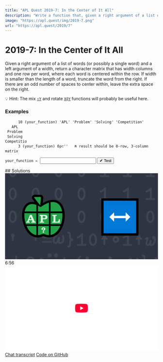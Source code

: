 ```yaml
---
title: "APL Quest 2019-7: In the Center of It All"
description: "Write a function that, given a right argument of a list of words (or possibly a single word) and a left argument of a width, returns a character matrix that has width columns and one row per word, where each word is centered within the row."
image: "https://apl.quest/img/2019-7.png"
url: "https://apl.quest/2019/7"
---
```


# <span class=s>2019-</span>7: In the Center of It All
<!-- Write a function that, given a right argument of a list of words (or possibly a single word) and a left argument of a width, returns a character matrix that has width columns and one row per word, where each word is centered within the row. -->
Given a right argument of a list of words (or possibly a single word) and a left argument of a width, return a character matrix that has width columns and one row per word, where each word is centered within the row. If width is smaller than the length of a word, truncate the word from the right. If there are an odd number of spaces to center within, leave the extra space on the right.

💡 Hint: The mix [`↑Y`](http://help.dyalog.com/latest/Content/Language/Primitive%20Functions/Mix.htm) and rotate [`X⌽Y`](http://help.dyalog.com/latest/Content/Language/Primitive%20Functions/Rotate.htm) functions will probably be useful here.

### Examples

```APL
      10 (your_function) 'APL' 'Problem' 'Solving' 'Competition'
   APL   
 Problem   
 Solving  
Competitio
      3 (your_function) 0⍴⊂''   ⍝ result should be 0-row, 3-column matrix      
```
<div class="pdiv">
  <code onclick="p_Input.focus()">your_function ← </code><input id="p_Input" autocomplete="off" spellcheck="false" oninput="this.parentElement.querySelector`button`.disabled=false;localStorage.setItem(window.location.pathname,this.value)" onkeypress="subm(event)">
  <button onclick="alert$.next`Testing…`;submitSolution`p`" class="md-button md-button--primary">&#x2714; Test</button>
</div>
<blockquote id="p_Output"></blockquote>
## Solutions
<div onclick="play(this)" title="Video on YouTube" class="yt">
<img alt="Video Thumbnail" src="../../img/2019-7.png">
<time>6:56</time>
<img alt="YouTube" src="../../img/yt-big.png">
</div>
<a href="https://chat.stackexchange.com/transcript/52405?m=63558554#63558554" target="_blank" class="md-button md-button--primary">Chat transcript</a>
<a href="https://github.com/abrudz/apl_quest/tree/main/2019/7.apl" target="_blank" class="md-button md-button--primary right">Code on GitHub</a>

<script>
    testCases={"a":[["10","'APL' 'Problem' 'Solving' 'Competition'"],["?15","{(⎕A,819⌶⎕A)[?⍴⍨⍵]⊂⍨(⍳⍵)∊⍵?⍨3+?7}52"]],"b":[["3+?10","'APL'"],["?10",",⊂'Competition'"],["?15","0⍴⊂''"]],"f":"{{⍵⌽⍨⌈¯0.5×⍵+.=' '}↑⍺↑¨,⊆,⍵}","p":"{⎕FMT'.*'⎕R'&'⍠'EOL' 'CR'⍠'NEOL'1↑⍣≡⍵}"}
    p_Input.value=localStorage.getItem(window.location.pathname)
    play=e=>e.outerHTML=`<iframe src="https://www.youtube.com/embed/Bhov522Jz7o?list=PLYKQVqyrAEj9wDIUyLDGtDAFTKY38BUMN&autoplay=1" title="<span class=s>2019-</span>7: In the Center of It All (APL Quest 2019-7)" frameborder="0" allow="accelerometer; autoplay; clipboard-write; encrypted-media; gyroscope; picture-in-picture; web-share" referrerpolicy="strict-origin-when-cross-origin" allowfullscreen></iframe>`
</script>

